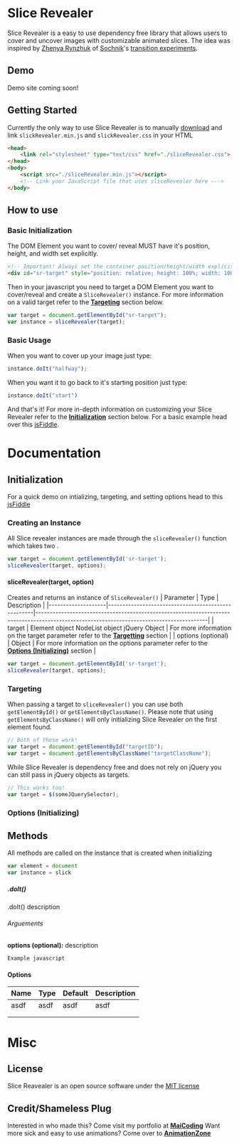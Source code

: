 # Slice Revealer
Slice Revealer is a easy to use dependency free library that allows users to cover and uncover images with customizable animated slices. The idea was inspired by [Zhenya Rynzhuk](https://zhenyary.com/) of [Sochnik](https://dribbble.com/Sochnik)'s [transition experiments](https://dribbble.com/shots/4132057-Selected-Works-Transitions-Experiments).

## Demo
Demo site coming soon!

## Getting Started
Currently the only way to use Slice Revealer is to manually [download]() and link `slickRevealer.min.js` and `slickRevealer.css` in your HTML
```html
<head>
    <link rel="stylesheet" type="text/css" href="./sliceRevealer.css">
</head>
<body>
    <script src="./sliceRevealer.min.js"></script>	
    <!-- Link your JavaScript file that uses sliceRevealer here --->
</body>
```

## How to use
### Basic Initialization
The DOM Element you want to cover/ reveal MUST have it's position, height, and width set explicitly.
```html
<!-- Important! Always set the container position/height/width explicitly in your HTML or CSS-->
<div id="sr-target" style="position: relative; height: 100%; width: 100%"></div>
```

Then in your javascript you need to target a DOM Element you want to cover/reveal and create a `SliceRevealer()` instance. For more information on a valid target refer to the [**Targeting**](https://github.com/RealTayy/slice-revealer#targeting) section below.
``` javascript
var target = document.getElementById("sr-target");
var instance = sliceRevealer(target);
```

### Basic Usage
When you want to cover up your image just type:
```javascript
instance.doIt("halfway");
```

When you want it to go back to it's starting position just type:
```javascript
instance.doIt("start")
```

And that's it! For more in-depth information on customizing your Slice Revealer refer to the [**Initialization**](https://github.com/RealTayy/slice-revealer#initialization) section below.
For a basic example head over this [jsFiddle](https://jsfiddle.net/MaiCoding/jvb4oce8/15).

# Documentation
## Initialization
For a quick demo on intializing, targeting, and setting options head to this [jsFiddle](https://jsfiddle.net/MaiCoding/akLcrot7/)

### Creating an Instance
All Slice revealer instances are made through the `sliceRevealer()` function which takes two .
```javascript
var target = document.getElementById('sr-target');
sliceRevealer(target, options);
```

#### **sliceRevealer(target, option)**
Creates and returns an instance of `SliceRevealer()`
| Parameter          | Type                                               | Description                                                                                                                              |
|--------------------|----------------------------------------------------|------------------------------------------------------------------------------------------------------------------------------------------|
| target             | Element object NodeList object jQuery Object | For more information on the target parameter refer to the [**Targetting**](https://github.com/RealTayy/slice-revealer#targeting) section |
| options (optional) | Object                                             | For more information on the options parameter refer to the [**Options (Initializing)**]() section                                        |

```javascript
var target = document.getElementById('sr-target');
sliceRevealer(target, options);
```

### Targeting
When passing a target to `sliceRevealer()` you can use both `getElementById()` or `getElementsByClassName()`. Please note that using `getElementsByClassName()` will only initializing Slice Revealer on the first element found.
```javascript
// Both of these work!
var target = document.getElementById("targetID");
var target = document.getElementsByClassName("targetClassName");
```

While Slice Revealer is dependency free and does not rely on jQuery you can still pass in jQuery objects as targets.
```javascript
// This works too!
var target = $(someJQuerySelector);
```

### Options (Initializing)

## Methods
All methods are called on the instance that is created when initializing
```javascript
var element = document
var instance = slick
```

##### .doIt()
.doIt() description
###### Arguements
**options (optional):**  description
```javascript
Example javascript
```

#### Options
| Name | Type | Default | Description |
|------|------|---------|-------------|
| asdf | asdf | asdf    | asdf        |
|      |      |         |             |
|      |      |         |             |

# Misc
## License
Slice Reavealer is an open source software under the [MIT license](https://github.com/RealTayy/slice-revealer/blob/master/LICENSE.md)
## Credit/Shameless Plug
Interested in who made this? Come visit my portfolio at [**MaiCoding**](http://www.maiCoding.me)
Want more sick and easy to use animations? Come over to [**AnimationZone**]()
